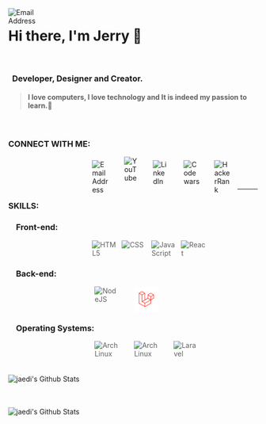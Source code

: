 <img align="left" alt="Email Address" width="80px" src="https://media.giphy.com/media/lrtPCNjE8Rdoky43VR/giphy.gif" style="margin:0 15px 0 0;" />

# Hi there, I'm Jerry 👋 

<br />

### &nbsp; **Developer, Designer and Creator.**

> #### I love computers, I love technology and It is indeed my passion to learn.🌱
<br />




### **CONNECT WITH ME:**


>>>[<img align="left" alt="Email Address" width="35px" src="https://raw.githubusercontent.com/gilbarbara/logos/master/logos/google-gmail.svg" style="margin:7px 15px; margin-left:50px;" />][gmail]
[<img align="left" alt="YouTube" width="28px" src="https://raw.githubusercontent.com/gilbarbara/logos/master/logos/stackoverflow-icon.svg" style="margin:0px 15px;" />][stackoverflow] 
[<img align="left" alt="LinkedIn" width="32px" src="https://static-exp1.licdn.com/sc/h/al2o9zrvru7aqj8e1x2rzsrca" style="margin:7px 15px;" />][linkedin]
[<img align="left" alt="Codewars" width="32px" src="https://www.codewars.com/assets/logos/logo-glyph-36-red-583450fbf586726c570cfd610c94b8f631abfd89d5c4996b4c821a770ca498f9.png" style="margin:7px 15px;" />][codewars]
[<img align="left" alt="HackerRank" width="32px" src="https://hrcdn.net/hackerrank/assets/apple-touch-icon-precomposed-5e8e592a0a1a387a1185089d13d65637.png" style="margin:7px 15px;" />][hackerrank]

<br />
<br />
<br />

---

### **SKILLS:**


### &nbsp;&nbsp;&nbsp; Front-end:

>>><img align="left" alt="HTML5" width="50px" src="https://img.icons8.com/color/48/000000/html-5.png" style="margin:0 5px; margin-left:50px;"/><img align="left" alt="CSS" width="50px" src="https://img.icons8.com/color/48/000000/css3.png"  style="margin:0 5px;"/><img align="left" alt="JavaScript" width="50px" src="https://img.icons8.com/color/48/000000/javascript-logo-1.png" style="margin:0 5px;"/><img align="left" alt="React" width="50px" src="https://img.icons8.com/ultraviolet/40/000000/react.png" style="margin:0 5px;"/>


<br /> <br />


### &nbsp;&nbsp;&nbsp; Back-end:

>>><img align="left" alt="NodeJS" width="50px" src="https://img.icons8.com/color/48/000000/nodejs.png"  style="margin:0px 15px; margin-left:55px;"/><img align="left" alt="Laravel" width="50px" src="https://raw.githubusercontent.com/gilbarbara/logos/master/logos/laravel.svg"  style="margin:0px 15px;"/>

<br />
<br />
<br />

### &nbsp;&nbsp;&nbsp; Operating Systems:

 >>><img align="left" alt="Arch Linux" width="50px" src="https://img.icons8.com/color/48/000000/linux.png" style="margin:0 15px; margin-left:55px;"/><img align="left" alt="Arch Linux" width="50px" src="https://raw.githubusercontent.com/gilbarbara/logos/master/logos/archlinux.svg" style="margin:0 15px;"/><img align="left" alt="Laravel" width="50px" src="https://raw.githubusercontent.com/gilbarbara/logos/master/logos/microsoft-windows.svg"  style="margin:0 15px;"/>








<br />
<br />
<br />
<br />





<img align="left" alt="jaedi's Github Stats" src="https://github-readme-stats.codestackr.vercel.app/api?username=jaedi&theme=algolia&show_icons=true&hide_border=true" />

<br />
<br />
<br />

<img align="left" alt="jaedi's Github Stats" src="https://github-readme-stats.vercel.app/api/top-langs/?username=jaedi&theme=algolia&layout=compact" style="margin-top:15px;" />




[stackoverflow]: https://stackoverflow.com/users/14090202/jaedi?tab=profile
[gmail]: https://mail.google.com
[linkedin]: https://www.linkedin.com/in/jerrydi
[codewars]: https://www.codewars.com/users/jaedi
[hackerrank]: https://www.hackerrank.com/jerrydieugenio




